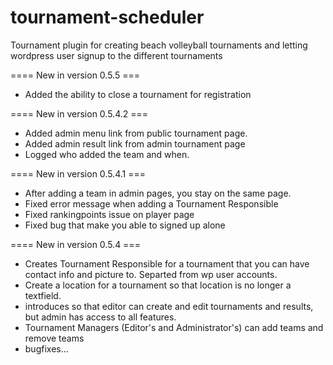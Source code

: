 tournament-scheduler
====================

Tournament plugin for creating beach volleyball tournaments and letting wordpress user signup to the different tournaments

==== New in version 0.5.5 ===

 * Added the ability to close a tournament for registration

==== New in version 0.5.4.2 ===
 * Added admin menu link from public tournament page.
 * Added admin result link from admin tournament page
 * Logged who added the team and when.

==== New in version 0.5.4.1 ===
 * After adding a team in admin pages, you stay on the same page.
 * Fixed error message when adding a Tournament Responsible
 * Fixed rankingpoints issue on player page
 * Fixed bug that make you able to signed up alone

==== New in version 0.5.4 ===

 * Creates Tournament Responsible for a tournament that you can have contact info and picture to. Separted from wp user accounts.
 * Create a location for a tournament so that location is no longer a textfield.
 * introduces so that editor can create and edit tournaments and results, but admin has access to all features.
 * Tournament Managers (Editor's and Administrator's) can add teams and remove teams
 * bugfixes...





